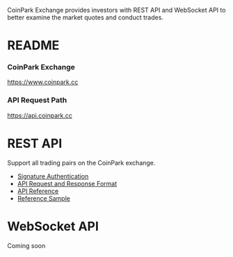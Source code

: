 CoinPark Exchange provides investors with REST API and WebSocket API to better examine the market quotes and conduct trades.
# README
### CoinPark Exchange
https://www.coinpark.cc
### API Request Path
https://api.coinpark.cc

# REST API
Support all trading pairs on the CoinPark exchange.
* [Signature Authentication](https://github.com/coinparkcc/API_Docs_en/wiki/API_Sign)
* [API Request and Response Format](https://github.com/coinparkcc/API_Docs_en/wiki/Request_Response)
* [API Reference](https://github.com/coinparkcc/API_Docs_en/wiki/API_Reference)
* [Reference Sample](https://github.com/coinparkcc/REST-API-demos)

# WebSocket API
Coming soon